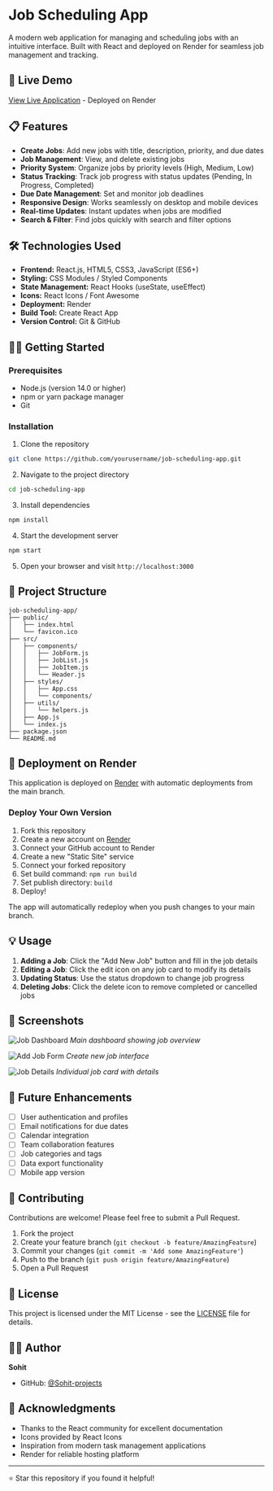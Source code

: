 # Job Scheduling App

A modern web application for managing and scheduling jobs with an intuitive interface. Built with React and deployed on Render for seamless job management and tracking.

## 🚀 Live Demo

[View Live Application](https://job-schedular-2.onrender.com/) - Deployed on Render

## 📋 Features

- **Create Jobs**: Add new jobs with title, description, priority, and due dates
- **Job Management**: View, and delete existing jobs
- **Priority System**: Organize jobs by priority levels (High, Medium, Low)
- **Status Tracking**: Track job progress with status updates (Pending, In Progress, Completed)
- **Due Date Management**: Set and monitor job deadlines
- **Responsive Design**: Works seamlessly on desktop and mobile devices
- **Real-time Updates**: Instant updates when jobs are modified
- **Search & Filter**: Find jobs quickly with search and filter options

## 🛠️ Technologies Used

- **Frontend:** React.js, HTML5, CSS3, JavaScript (ES6+)
- **Styling:** CSS Modules / Styled Components
- **State Management:** React Hooks (useState, useEffect)
- **Icons:** React Icons / Font Awesome
- **Deployment:** Render
- **Build Tool:** Create React App
- **Version Control:** Git & GitHub

## 🏃‍♂️ Getting Started

### Prerequisites

- Node.js (version 14.0 or higher)
- npm or yarn package manager
- Git

### Installation

1. Clone the repository
```bash
git clone https://github.com/yourusername/job-scheduling-app.git
```

2. Navigate to the project directory
```bash
cd job-scheduling-app
```

3. Install dependencies
```bash
npm install
```

4. Start the development server
```bash
npm start
```

5. Open your browser and visit `http://localhost:3000`

## 📁 Project Structure

```
job-scheduling-app/
├── public/
│   ├── index.html
│   └── favicon.ico
├── src/
│   ├── components/
│   │   ├── JobForm.js
│   │   ├── JobList.js
│   │   ├── JobItem.js
│   │   └── Header.js
│   ├── styles/
│   │   ├── App.css
│   │   └── components/
│   ├── utils/
│   │   └── helpers.js
│   ├── App.js
│   └── index.js
├── package.json
└── README.md
```

## 🚀 Deployment on Render

This application is deployed on [Render](https://render.com/) with automatic deployments from the main branch.

### Deploy Your Own Version

1. Fork this repository
2. Create a new account on [Render](https://render.com/)
3. Connect your GitHub account to Render
4. Create a new "Static Site" service
5. Connect your forked repository
6. Set build command: `npm run build`
7. Set publish directory: `build`
8. Deploy!

The app will automatically redeploy when you push changes to your main branch.

## 💡 Usage

1. **Adding a Job**: Click the "Add New Job" button and fill in the job details
2. **Editing a Job**: Click the edit icon on any job card to modify its details
3. **Updating Status**: Use the status dropdown to change job progress
4. **Deleting Jobs**: Click the delete icon to remove completed or cancelled jobs


## 📸 Screenshots

![Job Dashboard](path/to/dashboard-screenshot.png)
*Main dashboard showing job overview*

![Add Job Form](path/to/add-job-screenshot.png)
*Create new job interface*

![Job Details](path/to/job-details-screenshot.png)
*Individual job card with details*

## 🔧 Future Enhancements

- [ ] User authentication and profiles
- [ ] Email notifications for due dates
- [ ] Calendar integration
- [ ] Team collaboration features
- [ ] Job categories and tags
- [ ] Data export functionality
- [ ] Mobile app version

## 🤝 Contributing

Contributions are welcome! Please feel free to submit a Pull Request.

1. Fork the project
2. Create your feature branch (`git checkout -b feature/AmazingFeature`)
3. Commit your changes (`git commit -m 'Add some AmazingFeature'`)
4. Push to the branch (`git push origin feature/AmazingFeature`)
5. Open a Pull Request

## 📝 License

This project is licensed under the MIT License - see the [LICENSE](LICENSE) file for details.

## 👨‍💻 Author

**Sohit**
- GitHub: [@Sohit-projects](https://github.com/Sohit-projects)


## 🙏 Acknowledgments

- Thanks to the React community for excellent documentation
- Icons provided by React Icons
- Inspiration from modern task management applications
- Render for reliable hosting platform

---

⭐ Star this repository if you found it helpful!
